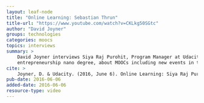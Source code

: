 ```yaml
---
layout: leaf-node
title: "Online Learning: Sebastian Thrun"
title-url: "https://www.youtube.com/watch?v=CKLkg50SGtc"
author: "David Joyner"
groups: technologies
categories: moocs
topics: interviews
summary: >
    David Joyner interviews Siya Raj Purohit, Program Manager at Udacity, managing the app 
    entrepreneurship nano degree, about MOOCs including new events in the field.
cite: >
    Joyner, D. & Udacity. (2016, June 6). Online Learning: Siya Raj Purohit. Retrieved from https://www.youtube.com/watch?v=CKLkg50SGtc
pub-date: 2016-06-06
added-date: 2016-06-06
resource-type: video
---
```

